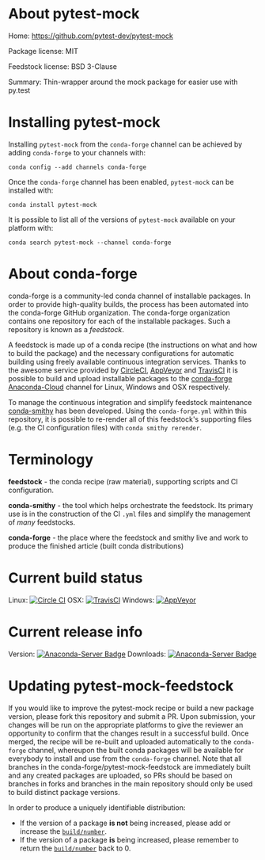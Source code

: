 About pytest-mock
=================

Home: https://github.com/pytest-dev/pytest-mock

Package license: MIT

Feedstock license: BSD 3-Clause

Summary: Thin-wrapper around the mock package for easier use with py.test



Installing pytest-mock
======================

Installing `pytest-mock` from the `conda-forge` channel can be achieved by adding `conda-forge` to your channels with:

```
conda config --add channels conda-forge
```

Once the `conda-forge` channel has been enabled, `pytest-mock` can be installed with:

```
conda install pytest-mock
```

It is possible to list all of the versions of `pytest-mock` available on your platform with:

```
conda search pytest-mock --channel conda-forge
```


About conda-forge
=================

conda-forge is a community-led conda channel of installable packages.
In order to provide high-quality builds, the process has been automated into the
conda-forge GitHub organization. The conda-forge organization contains one repository
for each of the installable packages. Such a repository is known as a *feedstock*.

A feedstock is made up of a conda recipe (the instructions on what and how to build
the package) and the necessary configurations for automatic building using freely
available continuous integration services. Thanks to the awesome service provided by
[CircleCI](https://circleci.com/), [AppVeyor](http://www.appveyor.com/)
and [TravisCI](https://travis-ci.org/) it is possible to build and upload installable
packages to the [conda-forge](https://anaconda.org/conda-forge)
[Anaconda-Cloud](http://docs.anaconda.org/) channel for Linux, Windows and OSX respectively.

To manage the continuous integration and simplify feedstock maintenance
[conda-smithy](http://github.com/conda-forge/conda-smithy) has been developed.
Using the ``conda-forge.yml`` within this repository, it is possible to re-render all of
this feedstock's supporting files (e.g. the CI configuration files) with ``conda smithy rerender``.


Terminology
===========

**feedstock** - the conda recipe (raw material), supporting scripts and CI configuration.

**conda-smithy** - the tool which helps orchestrate the feedstock.
                   Its primary use is in the construction of the CI ``.yml`` files
                   and simplify the management of *many* feedstocks.

**conda-forge** - the place where the feedstock and smithy live and work to
                  produce the finished article (built conda distributions)

Current build status
====================

Linux: [![Circle CI](https://circleci.com/gh/conda-forge/pytest-mock-feedstock.svg?style=shield)](https://circleci.com/gh/conda-forge/pytest-mock-feedstock)
OSX: [![TravisCI](https://travis-ci.org/conda-forge/pytest-mock-feedstock.svg?branch=master)](https://travis-ci.org/conda-forge/pytest-mock-feedstock)
Windows: [![AppVeyor](https://ci.appveyor.com/api/projects/status/github/conda-forge/pytest-mock-feedstock?svg=True)](https://ci.appveyor.com/project/conda-forge/pytest-mock-feedstock/branch/master)

Current release info
====================
Version: [![Anaconda-Server Badge](https://anaconda.org/conda-forge/pytest-mock/badges/version.svg)](https://anaconda.org/conda-forge/pytest-mock)
Downloads: [![Anaconda-Server Badge](https://anaconda.org/conda-forge/pytest-mock/badges/downloads.svg)](https://anaconda.org/conda-forge/pytest-mock)


Updating pytest-mock-feedstock
==============================

If you would like to improve the pytest-mock recipe or build a new
package version, please fork this repository and submit a PR. Upon submission,
your changes will be run on the appropriate platforms to give the reviewer an
opportunity to confirm that the changes result in a successful build. Once
merged, the recipe will be re-built and uploaded automatically to the
`conda-forge` channel, whereupon the built conda packages will be available for
everybody to install and use from the `conda-forge` channel.
Note that all branches in the conda-forge/pytest-mock-feedstock are
immediately built and any created packages are uploaded, so PRs should be based
on branches in forks and branches in the main repository should only be used to
build distinct package versions.

In order to produce a uniquely identifiable distribution:
 * If the version of a package **is not** being increased, please add or increase
   the [``build/number``](http://conda.pydata.org/docs/building/meta-yaml.html#build-number-and-string).
 * If the version of a package **is** being increased, please remember to return
   the [``build/number``](http://conda.pydata.org/docs/building/meta-yaml.html#build-number-and-string)
   back to 0.
